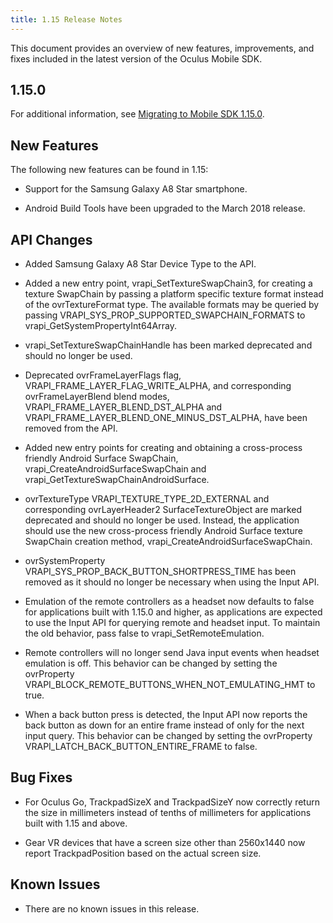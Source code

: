 ```yaml
---
title: 1.15 Release Notes
---
```

This document provides an overview of new features, improvements, and fixes included in the latest version of the Oculus Mobile SDK.

## 1.15.0

For additional information, see [Migrating to Mobile SDK 1.15.0](/documentation/mobilesdk/latest/concepts/mobile-native-migration/#mobile-native-migration-1-15-0 "This section is intended to help you upgrade from the Oculus Mobile SDK version 1.14.0 to 1.15.0.").

## New Features

The following new features can be found in 1.15:

* Support for the Samsung Galaxy A8 Star smartphone.


* Android Build Tools have been upgraded to the March 2018 release.


## API Changes

* Added Samsung Galaxy A8 Star Device Type to the API.


* Added a new entry point, vrapi\_SetTextureSwapChain3, for creating a texture SwapChain by passing a platform specific texture format instead of the ovrTextureFormat type. The available formats may be queried by passing VRAPI\_SYS\_PROP\_SUPPORTED\_SWAPCHAIN\_FORMATS to vrapi\_GetSystemPropertyInt64Array.


* vrapi\_SetTextureSwapChainHandle has been marked deprecated and should no longer be used.


* Deprecated ovrFrameLayerFlags flag, VRAPI\_FRAME\_LAYER\_FLAG\_WRITE\_ALPHA, and corresponding ovrFrameLayerBlend blend modes, VRAPI\_FRAME\_LAYER\_BLEND\_DST\_ALPHA and VRAPI\_FRAME\_LAYER\_BLEND\_ONE\_MINUS\_DST\_ALPHA, have been removed from the API.


* Added new entry points for creating and obtaining a cross-process friendly Android Surface SwapChain, vrapi\_CreateAndroidSurfaceSwapChain and vrapi\_GetTextureSwapChainAndroidSurface.


* ovrTextureType VRAPI\_TEXTURE\_TYPE\_2D\_EXTERNAL and corresponding ovrLayerHeader2 SurfaceTextureObject are marked deprecated and should no longer be used. Instead, the application should use the new cross-process friendly Android Surface texture SwapChain creation method, vrapi\_CreateAndroidSurfaceSwapChain.


* ovrSystemProperty VRAPI\_SYS\_PROP\_BACK\_BUTTON\_SHORTPRESS\_TIME has been removed as it should no longer be necessary when using the Input API.


* Emulation of the remote controllers as a headset now defaults to false for applications built with 1.15.0 and higher, as applications are expected to use the Input API for querying remote and headset input. To maintain the old behavior, pass false to vrapi\_SetRemoteEmulation.


* Remote controllers will no longer send Java input events when headset emulation is off. This behavior can be changed by setting the ovrProperty VRAPI\_BLOCK\_REMOTE\_BUTTONS\_WHEN\_NOT\_EMULATING\_HMT to true.


* When a back button press is detected, the Input API now reports the back button as down for an entire frame instead of only for the next input query. This behavior can be changed by setting the ovrProperty VRAPI\_LATCH\_BACK\_BUTTON\_ENTIRE\_FRAME to false.


## Bug Fixes

* For Oculus Go, TrackpadSizeX and TrackpadSizeY now correctly return the size in millimeters instead of tenths of millimeters for applications built with 1.15 and above.


* Gear VR devices that have a screen size other than 2560x1440 now report TrackpadPosition based on the actual screen size.


## Known Issues

* There are no known issues in this release.


